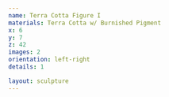 ```yaml
---
name: Terra Cotta Figure I
materials: Terra Cotta w/ Burnished Pigment
x: 6
y: 7
z: 42
images: 2
orientation: left-right
details: 1

layout: sculpture
---
```


